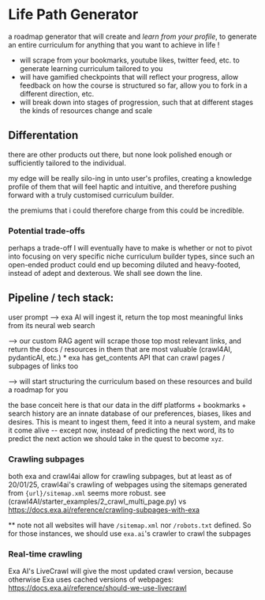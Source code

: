 # Life Path Generator

a roadmap generator that will create and _learn from your profile_, to generate an entire curriculum for anything that you want to achieve in life !

- will scrape from your bookmarks, youtube likes, twitter feed, etc. to generate learning curriculum tailored to you
- will have gamified checkpoints that will reflect your progress, allow feedback on how the course is structured so far, allow you to fork in a different direction, etc.
- will break down into stages of progression, such that at different stages the kinds of resources change and scale

## Differentation

there are other products out there, but none look polished enough or sufficiently tailored to the individual.

my edge will be really silo-ing in unto user's profiles, creating a knowledge profile of them that will feel haptic and intuitive, and therefore pushing forward with a truly customised curriculum builder.

the premiums that i could therefore charge from this could be incredible.

### Potential trade-offs

perhaps a trade-off I will eventually have to make is whether or not to pivot into focusing on very specific niche curriculum builder types, since such an open-ended product could end up becoming diluted and heavy-footed, instead of adept and dexterous. We shall see down the line.

## Pipeline / tech stack:

user prompt
--> exa AI will ingest it, return the top most meaningful links from its neural web search

--> our custom RAG agent will scrape those top most relevant links, and return the docs / resources in them that are most valuable (crawl4AI, pydanticAI, etc.) \* exa has get_contents API that can crawl pages / subpages of links too

--> will start structuring the curriculum based on these resources and build a roadmap for you

the base conceit here is that our data in the diff platforms + bookmarks + search history are an innate database of our preferences, biases, likes and desires. This is meant to ingest them, feed it into a neural system, and make it come alive -- except now, instead of predicting the next word, its to predict the next action we should take in the quest to become `xyz`.

### Crawling subpages

both exa and crawl4ai allow for crawling subpages, but at least as of 20/01/25, crawl4ai's crawling of webpages using the sitemaps generated from `{url}/sitemap.xml` seems more robust.
see (crawl4AI/starter_examples/2_crawl_multi_page.py) vs https://docs.exa.ai/reference/crawling-subpages-with-exa

\*\* note not all websites will have `/sitemap.xml` nor `/robots.txt` defined. So for those instances, we should use `exa.ai`'s crawler to crawl the subpages

### Real-time crawling

Exa AI's LiveCrawl will give the most updated crawl version, because otherwise Exa uses cached versions of webpages: https://docs.exa.ai/reference/should-we-use-livecrawl
